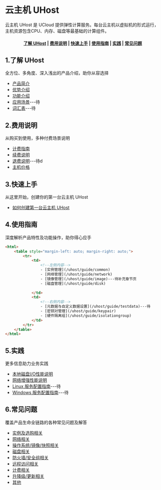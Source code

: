 # 云主机 UHost

云主机 UHost 是 UCloud 提供弹性计算服务。每台云主机以虚拟机的形式运行，主机资源包含CPU、内存、磁盘等最基础的计算组件。

#### <center>[了解 UHost](#1了解)   |   [费用说明](#2费用说明)   |   [快速上手](#3快速上手)   |   [使用指南](#4使用指南)   |   [实践](#5实践)   |   [常见问题](#6常见问题)</center>   

## 1.了解 UHost

全方位、多角度、深入浅出的产品介绍，助你从容选择

* [产品简介](/uhost/introduction/concept)
* [优势介绍](/uhost/introduction/advantages)
* [功能介绍](/uhost/introduction/functions)
* [应用场景](相对链接)---待
* [词汇表](_glossary.md)---待

## 2.费用说明

从购买到使用，多种付费场景说明

* [计费指南](/uhost/buy/charge)
* [续费说明](/uhost/buy/renew)
* [退费说明](相对链接)---待d
* [主机价格](/uhost/price)

##  3.快速上手

从这里开始，创建你的第一台云主机 UHost

* [如何创建第一台云主机 UHost](/uhost/newuser/briefguide)

## 4.使用指南

深度解析产品特性及功能操作，助你得心应手

```html
<html>
    <table style="margin-left: auto; margin-right: auto;">
        <tr>
            <td>
                <!--左侧内容-->
                - [实例管理](/uhost/guide/common)
              	- [网络管理](/uhost/guide/network)
              	- [镜像管理](/uhost/guide/image)---待补充章节页
              	- [磁盘管理](/uhost/guide/disk)
              
            </td>
            <td>
                <!--右侧内容-->
                - [元数据与自定义数据设置](/uhost/guide/testdata)---待
              	- [密钥对管理](/uhost/guide/keypair)
              	- [硬件隔离组](/uhost/guide/isolationgroup)
            </td>
        </tr>
    </table>
</html>
```
## 5.实践

更多信息助力业务实践

* [本地磁盘I/O性能说明](/uhost/testdata/io_uhost)
* [网络增强性能说明](/uhost/testdata/netenhanced)
* [Linux 服务配置指南](/uhost/public/linux)---待
* [Windows 服务配置指南](/uhost/windows_op/windows)---待

## 6.常见问题

覆盖产品生命全链路的各种常见问题及解答

* [实例及选购相关](相对链接)
* [网络相关](相对链接)
* [操作系统/镜像/快照相关](相对链接)
* [磁盘相关](相对链接)
* [防火墙/安全组相关](相对链接)
* [远程访问相关](相对链接)
* [计费相关](相对链接)
* [升降级/更新相关](相对链接)
* [其他]()

